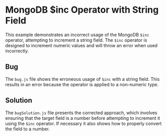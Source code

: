# MongoDB $inc Operator with String Field
This example demonstrates an incorrect usage of the MongoDB `$inc` operator, attempting to increment a string field.  The `$inc` operator is designed to increment numeric values and will throw an error when used incorrectly.

## Bug
The `bug.js` file shows the erroneous usage of `$inc` with a string field. This results in an error because the operator is applied to a non-numeric type.

## Solution
The `bugSolution.js` file presents the corrected approach, which involves ensuring that the target field is a number before attempting to increment it using the `$inc` operator. If necessary it also shows how to properly convert the field to a number.